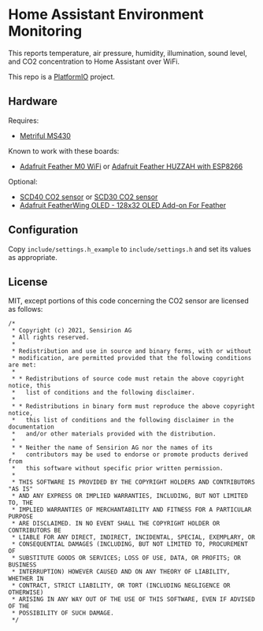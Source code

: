 # Home Assistant Environment Monitoring

This reports temperature, air pressure, humidity, illumination, sound level,
and CO2 concentration to Home Assistant over WiFi.

This repo is a [PlatformIO](https://platformio.org/) project.

## Hardware

Requires:

* [Metriful MS430](https://www.metriful.com/ms430)

Known to work with these boards:

* [Adafruit Feather M0 WiFi](https://www.adafruit.com/product/3061) or [Adafruit Feather HUZZAH with ESP8266](https://www.adafruit.com/product/2821)

Optional:

* [SCD40 CO2 sensor](https://www.adafruit.com/product/5187) or [SCD30 CO2 sensor](https://www.adafruit.com/product/4867)
* [Adafruit FeatherWing OLED - 128x32 OLED Add-on For Feather](https://www.adafruit.com/product/2900)

## Configuration

Copy `include/settings.h_example` to `include/settings.h` and set its values as appropriate.

## License

MIT, except portions of this code concerning the CO2 sensor are licensed as
follows:

```
/*
 * Copyright (c) 2021, Sensirion AG
 * All rights reserved.
 *
 * Redistribution and use in source and binary forms, with or without
 * modification, are permitted provided that the following conditions are met:
 *
 * * Redistributions of source code must retain the above copyright notice, this
 *   list of conditions and the following disclaimer.
 *
 * * Redistributions in binary form must reproduce the above copyright notice,
 *   this list of conditions and the following disclaimer in the documentation
 *   and/or other materials provided with the distribution.
 *
 * * Neither the name of Sensirion AG nor the names of its
 *   contributors may be used to endorse or promote products derived from
 *   this software without specific prior written permission.
 *
 * THIS SOFTWARE IS PROVIDED BY THE COPYRIGHT HOLDERS AND CONTRIBUTORS "AS IS"
 * AND ANY EXPRESS OR IMPLIED WARRANTIES, INCLUDING, BUT NOT LIMITED TO, THE
 * IMPLIED WARRANTIES OF MERCHANTABILITY AND FITNESS FOR A PARTICULAR PURPOSE
 * ARE DISCLAIMED. IN NO EVENT SHALL THE COPYRIGHT HOLDER OR CONTRIBUTORS BE
 * LIABLE FOR ANY DIRECT, INDIRECT, INCIDENTAL, SPECIAL, EXEMPLARY, OR
 * CONSEQUENTIAL DAMAGES (INCLUDING, BUT NOT LIMITED TO, PROCUREMENT OF
 * SUBSTITUTE GOODS OR SERVICES; LOSS OF USE, DATA, OR PROFITS; OR BUSINESS
 * INTERRUPTION) HOWEVER CAUSED AND ON ANY THEORY OF LIABILITY, WHETHER IN
 * CONTRACT, STRICT LIABILITY, OR TORT (INCLUDING NEGLIGENCE OR OTHERWISE)
 * ARISING IN ANY WAY OUT OF THE USE OF THIS SOFTWARE, EVEN IF ADVISED OF THE
 * POSSIBILITY OF SUCH DAMAGE.
 */
 ```
